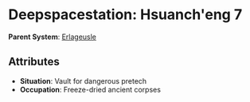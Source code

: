 # Deepspacestation: Hsuanch'eng 7

**Parent System**: [Erlageusle](../systems/Erlageusle.md)

## Attributes
- **Situation**: Vault for dangerous pretech
- **Occupation**: Freeze-dried ancient corpses

